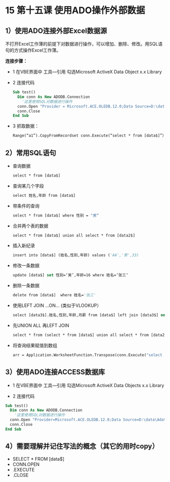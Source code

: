 # 15 第十五课 使用ADO操作外部数据
## 1）使用ADO连接外部Excel数据源

不打开Excel工作薄的前提下对数据进行操作，可以增加、删除、修改。用SQL语句的方式操作Excel工作薄。

 **连接步骤：**

- 1 在VBE界面中 工具—引用
      勾选Microsoft ActiveX Data Object  x.x  Library

- 2 连接代码

  ```vb
  Sub test()
  	Dim conn As New ADODB.Connection
      '这里使用SQL对数据进行操作
  	conn.Open "Provider = Microsoft.ACE.OLEDB.12.0;Data Source=D:\data\data.xlsx;extended   properties=""excel 12.0;HDR=YES"""
  	conn.Close
  End Sub
  ```

- 3 抓取数据：

   ```vb
  Range(“a1”).CopyFromRecordset conn.Execute(“select * from [data$]”）
   ```

  

## 2）常用SQL语句

 - 查询数据

   ```vb
   select * from [data$]
   ```

 - 查询某几个字段

   ```vb
   select 姓名,年龄 from [data$]
   ```

 - 带条件的查询

   ```vb
   select * from [data$] where 性别 = "男“
   ```

 - 合并两个表的数据

   ```vb
   select * from [data$] union all select * from [data2$]
   ```

 - 插入新纪录

   ```vb
   insert into [data$] (姓名,性别,年龄) values ('AA','男',33)
   ```

 - 修改一条数据

   ```vb
   update [data$] set 性别=‘男’,年龄=16 where 姓名=‘张三‘
   ```

 - 删除一条数据

   ```vb
   delete from [data$]  where 姓名='张三'
   ```

 - 使用LEFT JOIN …ON…  (类似于VLOOKUP）

    ```vb
    select [data3$].姓名,性别,年龄,月薪 from [data$] left join [data3$] on [data$].姓名=[data3$].姓名
    ```

 - 先UNION ALL 再LEFT JOIN

   ```vb
   select * from (select * from [data$] union all select * from [data2$])a left join [data3$] on a.姓名=[data3$].姓名
   ```

 - 将查询结果赋值到数组

   ```vb
   arr = Application.WorksheetFunction.Transpose(conn.Execute("select * from [data$]").GetRows)
   ```

## 3）使用ADO连接ACCESS数据库

-  1 在VBE界面中 工具—引用
      勾选Microsoft ActiveX Data Objects  x.x  Library

-  2 连接代码

  ```vb
  Sub test()
  	Dim conn As New ADODB.Connection
      '这里使用SQL对数据进行操作
  	conn.Open "Provider=Microsoft.ACE.OLEDB.12.0;Data Source=D:\data\Adata.accdb" 
  	conn.Close
  End Sub
  ```

## 4）需要理解并记住写法的概念（其它的用时copy）
-  SELECT * FROM [data$]
- CONN.OPEN    
-  .EXECUTE   
-  .CLOSE
